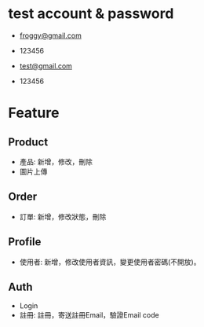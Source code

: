 # test account & password
- froggy@gmail.com
- 123456

- test@gmail.com
- 123456

# Feature
## Product
- 產品: 新增，修改，刪除
- 圖片上傳

## Order
- 訂單: 新增，修改狀態，刪除

## Profile
- 使用者: 新增，修改使用者資訊，變更使用者密碼(不開放)。

## Auth
- Login
- 註冊: 註冊，寄送註冊Email，驗證Email code